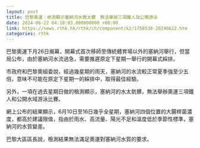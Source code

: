 ```yaml
---
layout: post
title: 巴黎奧運｜檢測顯示塞納河水質太髒　無法舉辦三項鐵人及公開游泳
date: 2024-06-22 04:18:03.000000000 +08:00
link: https://news.rthk.hk/rthk/ch/component/k2/1758530-20240622.htm
categories: rthk
---
```


巴黎奧運下月26日揭幕，開幕式首次移師至傳統體育場以外的塞納河舉行，但當局公布，由於塞納河水流過急，需要推遲原定下星期一舉行的開幕式綵排。

市政府和巴黎奧組委說，經過幾星期的雨天，塞納河的水流較正常夏季強至少五倍，意味不可能在原定下星期一的綵排中，取得最佳經驗。

另外，一項在過去星期日做的檢測顯示，塞納河的水太骯髒，無法舉辦奧運三項鐵人和公開水域游泳比賽。

網上公布的結果顯示，6月10日至16日幾乎全星期，塞納河四個位置的大腸桿菌濃度，都高於建議限值，指由於雨水、高流量、陽光不足和溫度低於季節性標準，塞納河的水質變差。

巴黎大區區長說，檢測結果無法滿足奧運對塞納河水質的要求。
